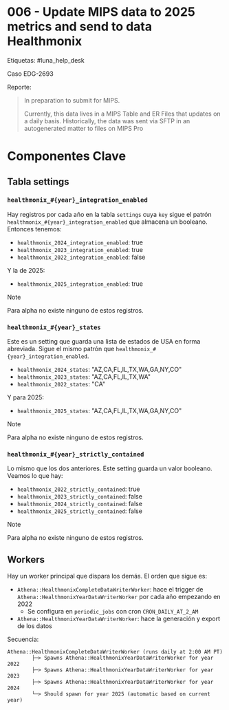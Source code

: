 # 006 - Update MIPS data to 2025 metrics and send to data Healthmonix

Etiquetas: #luna_help_desk 

Caso EDG-2693

Reporte:
> In preparation to submit for MIPS.
>
> Currently, this data lives in a MIPS Table and ER Files that updates on a daily basis. Historically, the data was sent via SFTP in an autogenerated matter to files on MIPS Pro

# Componentes Clave

## Tabla settings

### `healthmonix_#{year}_integration_enabled`

Hay registros por cada año en la tabla `settings` cuya `key` sigue el patrón `healthmonix_#{year}_integration_enabled` que almacena un booleano. Entonces tenemos:

- `healthmonix_2024_integration_enabled`: true
- `healthmonix_2023_integration_enabled`: true
- `healthmonix_2022_integration_enabled`: false

Y la de 2025:

- `healthmonix_2025_integration_enabled`: true

> [!Note]
> Para alpha no existe ninguno de estos registros.

### `healthmonix_#{year}_states`

Este es un setting que guarda una lista de estados de USA en forma abreviada. Sigue el mismo patrón que `healthmonix_#{year}_integration_enabled`.

- `healthmonix_2024_states`: "AZ,CA,FL,IL,TX,WA,GA,NY,CO"
- `healthmonix_2023_states`: "AZ,CA,FL,IL,TX,WA"
- `healthmonix_2022_states`: "CA"

Y para 2025:

- `healthmonix_2025_states`: "AZ,CA,FL,IL,TX,WA,GA,NY,CO"

> [!Note]
> Para alpha no existe ninguno de estos registros.

### `healthmonix_#{year}_strictly_contained`

Lo mismo que los dos anteriores. Este setting guarda un valor booleano. Veamos lo que hay:

- `healthmonix_2022_strictly_contained`: true
- `healthmonix_2023_strictly_contained`: false
- `healthmonix_2024_strictly_contained`: false
- `healthmonix_2025_strictly_contained`: false

> [!Note]
> Para alpha no existe ninguno de estos registros.

## Workers

Hay un worker principal que dispara los demás. El orden que sigue es:

- `Athena::HealthmonixCompleteDataWriterWorker`: hace el trigger de `Athena::HealthmonixYearDataWriterWorker` por cada año empezando en 2022
	- Se configura en `periodic_jobs` con cron `CRON_DAILY_AT_2_AM`
- `Athena::HealthmonixYearDataWriterWorker`: hace la generación y export de los datos

Secuencia:
```
Athena::HealthmonixCompleteDataWriterWorker (runs daily at 2:00 AM PT)
		├─> Spawns Athena::HealthmonixYearDataWriterWorker for year 2022
		├─> Spawns Athena::HealthmonixYearDataWriterWorker for year 2023
		├─> Spawns Athena::HealthmonixYearDataWriterWorker for year 2024
		└─> Should spawn for year 2025 (automatic based on current year)
```

